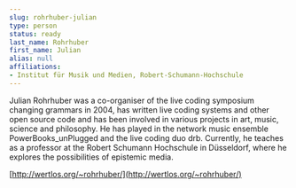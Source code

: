 ```yaml
---
slug: rohrhuber-julian
type: person
status: ready
last_name: Rohrhuber
first_name: Julian
alias: null
affiliations:
- Institut für Musik und Medien, Robert-Schumann-Hochschule
---
```


Julian Rohrhuber was a co-organiser of the live coding symposium changing grammars in 2004, has written live coding systems and other open source code and has been involved in various projects in art, music, science and philosophy. He has played in the network music ensemble PowerBooks_unPlugged and the live coding duo drb. Currently, he teaches as a professor at the Robert Schumann Hochschule in Düsseldorf, where he explores the possibilities of epistemic media.

[http://wertlos.org/~rohrhuber/](http://wertlos.org/~rohrhuber/)